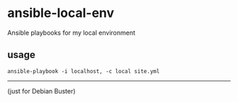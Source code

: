 # ansible-local-env
Ansible playbooks for my local environment

## usage
```
ansible-playbook -i localhost, -c local site.yml
```

---

(just for Debian Buster)
